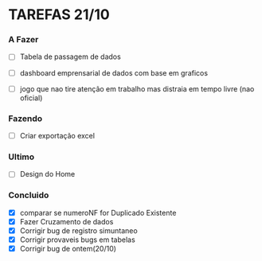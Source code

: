 # TAREFAS 21/10

### A Fazer

- [ ] Tabela de passagem de dados
- [ ] dashboard emprensarial de dados com base em graficos
- [ ] jogo que nao tire atenção em trabalho mas distraia em tempo livre (nao oficial)


### Fazendo

- [ ] Criar exportação excel

### Ultimo
- [ ] Design do Home

### Concluido

- [X] comparar se numeroNF for Duplicado Existente
- [X] Fazer Cruzamento de dados
- [X] Corrigir bug de registro simuntaneo
- [x] Corrigir provaveis bugs em tabelas
- [X] Corrigir bug de ontem(20/10)